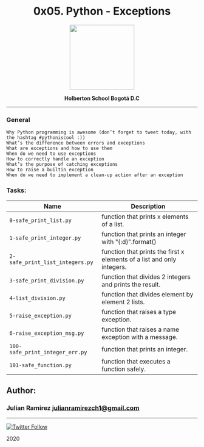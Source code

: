 <H1 align="center"> 0x05. Python - Exceptions </H1>

<p align="center">
   <a href="https://www.holbertonschool.com/co"><img src="https://user-images.strikinglycdn.com/res/hrscywv4p/image/upload/c_limit,fl_lossy,h_1440,w_720,f_auto,q_auto/79001/368330_619080.png" width="170" height="170"/></a>

<p align="center"> 
   <b>Holberton School Bogotá D.C</b>
                
----
<H3> General </H3>

    Why Python programming is awesome (don’t forget to tweet today, with the hashtag #pythoniscool :))
    What’s the difference between errors and exceptions
    What are exceptions and how to use them
    When do we need to use exceptions
    How to correctly handle an exception
    What’s the purpose of catching exceptions
    How to raise a builtin exception
    When do we need to implement a clean-up action after an exception


### Tasks:

| Name | Description                    |
| ------------- | ------------------------------ |
| `0-safe_print_list.py `      | function that prints x elements of a list.       |
| `1-safe_print_integer.py`   | function that prints an integer with "{:d}".format()     |
| `2-safe_print_list_integers.py`      | function that prints the first x elements of a list and only integers.       |
| `3-safe_print_division.py`      | function that divides 2 integers and prints the result.       |
| `4-list_division.py`      | function that divides element by element 2 lists.       |
| `5-raise_exception.py`      | function that raises a type exception.       |
| `6-raise_exception_msg.py`      | function that raises a name exception with a message.       |
| `100-safe_print_integer_err.py`      |  function that prints an integer.       |
| `101-safe_function.py`      |  function that executes a function safely.        |


## Author: 
### Julian Ramirez <julianramirezch1@gmail.com>
----
[![Twitter Follow](https://img.shields.io/twitter/follow/JulianR_30.svg?style=social&label=Follow)](https://twitter.com/JulianR_30)

2020
